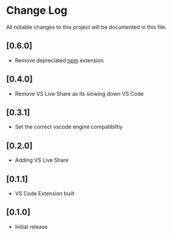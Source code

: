 # Change Log

All notable changes to this project will be documented in this file.

## [0.6.0]

- Remove depreciated [npm](https://marketplace.visualstudio.com/items?itemName=eg2.vscode-npm-script) extension

## [0.4.0]

- Remove VS Live Share as its slowing down VS Code

## [0.3.1]

- Set the correct vscode engine compatibiltiy

## [0.2.0]

- Adding VS Live Share

## [0.1.1]

- VS Code Extension built

## [0.1.0]

- Initial release
